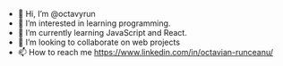 - 👋 Hi, I’m @octavyrun
- 👀 I’m interested in learning programming.
- 🌱 I’m currently learning JavaScript and React. 
- 💞️ I’m looking to collaborate on web projects
- 📫 How to reach me https://www.linkedin.com/in/octavian-runceanu/

<!---
octavyrun/octavyrun is a ✨ special ✨ repository because its `README.md` (this file) appears on your GitHub profile.
You can click the Preview link to take a look at your changes.
--->
